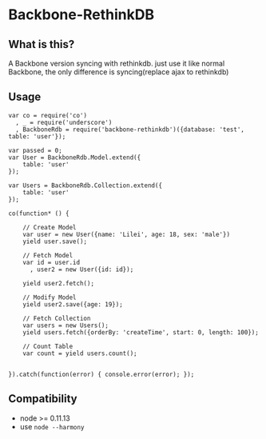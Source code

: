Backbone-RethinkDB
===========================
## What is this?
A Backbone version syncing with rethinkdb.
just use it like normal Backbone, the only difference is syncing(replace ajax to rethinkdb)

## Usage

```
var co = require('co')
  , _ = require('underscore')
  , BackboneRdb = require('backbone-rethinkdb')({database: 'test', table: 'user'});

var passed = 0;
var User = BackboneRdb.Model.extend({
    table: 'user'
});

var Users = BackboneRdb.Collection.extend({
    table: 'user'
});

co(function* () {

    // Create Model
    var user = new User({name: 'Lilei', age: 18, sex: 'male'})
    yield user.save();

    // Fetch Model
    var id = user.id
      , user2 = new User({id: id});

    yield user2.fetch();

    // Modify Model
    yield user2.save({age: 19});

    // Fetch Collection
    var users = new Users();
    yield users.fetch({orderBy: 'createTime', start: 0, length: 100});

    // Count Table
    var count = yield users.count();


}).catch(function(error) { console.error(error); });

```

## Compatibility
- node >= 0.11.13
- use `node --harmony`
